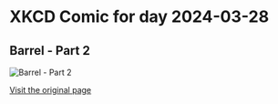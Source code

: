 
# XKCD Comic for day 2024-03-28

## Barrel - Part 2

![Barrel - Part 2](https://imgs.xkcd.com/comics/barrel_mommies.jpg "Awww.")

[Visit the original page](https://xkcd.com/11/)
